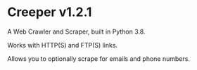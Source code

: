# Creeper v1.2.1
A Web Crawler and Scraper, built in Python 3.8.

Works with HTTP(S) and FTP(S) links.

Allows you to optionally scrape for emails and phone numbers.
